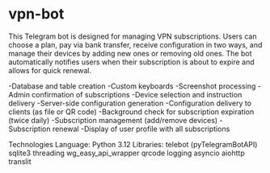 # vpn-bot
This Telegram bot is designed for managing VPN subscriptions. Users can choose a plan, pay via bank transfer, receive configuration in two ways, and manage their devices by adding new ones or removing old ones. The bot automatically notifies users when their subscription is about to expire and allows for quick renewal.

-Database and table creation
-Custom keyboards
-Screenshot processing
-Admin confirmation of subscriptions
-Device selection and instruction delivery
-Server-side configuration generation
-Configuration delivery to clients (as file or QR code)
-Background check for subscription expiration (twice daily)
-Subscription management (add/remove devices)
-Subscription renewal
-Display of user profile with all subscriptions

Technologies
Language: Python 3.12
Libraries:
telebot (pyTelegramBotAPI)
sqlite3
threading
wg_easy_api_wrapper
qrcode
logging
asyncio
aiohttp
translit




